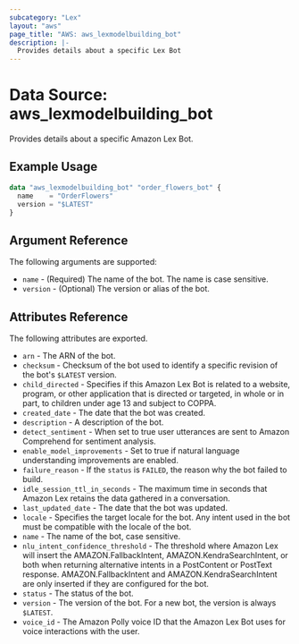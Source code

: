 ```yaml
---
subcategory: "Lex"
layout: "aws"
page_title: "AWS: aws_lexmodelbuilding_bot"
description: |-
  Provides details about a specific Lex Bot
---
```


# Data Source: aws_lexmodelbuilding_bot

Provides details about a specific Amazon Lex Bot.

## Example Usage

```terraform
data "aws_lexmodelbuilding_bot" "order_flowers_bot" {
  name    = "OrderFlowers"
  version = "$LATEST"
}
```

## Argument Reference

The following arguments are supported:

* `name` - (Required) The name of the bot. The name is case sensitive.
* `version` - (Optional) The version or alias of the bot.

## Attributes Reference

The following attributes are exported.

* `arn` - The ARN of the bot.
* `checksum` - Checksum of the bot used to identify a specific revision of the bot's `$LATEST` version.
* `child_directed` - Specifies if this Amazon Lex Bot is related to a website, program, or other application that is directed or targeted, in whole or in part, to children under age 13 and subject to COPPA.
* `created_date` - The date that the bot was created.
* `description` - A description of the bot.
* `detect_sentiment` - When set to true user utterances are sent to Amazon Comprehend for sentiment analysis.
* `enable_model_improvements` - Set to true if natural language understanding improvements are enabled.
* `failure_reason` - If the `status` is `FAILED`, the reason why the bot failed to build.
* `idle_session_ttl_in_seconds` - The maximum time in seconds that Amazon Lex retains the data gathered in a conversation.
* `last_updated_date` - The date that the bot was updated.
* `locale` - Specifies the target locale for the bot. Any intent used in the bot must be compatible with the locale of the bot.
* `name` - The name of the bot, case sensitive.
* `nlu_intent_confidence_threshold` - The threshold where Amazon Lex will insert the AMAZON.FallbackIntent, AMAZON.KendraSearchIntent, or both when returning alternative intents in a PostContent or PostText response. AMAZON.FallbackIntent and AMAZON.KendraSearchIntent are only inserted if they are configured for the bot.
* `status` - The status of the bot.
* `version` - The version of the bot. For a new bot, the version is always `$LATEST`.
* `voice_id` - The Amazon Polly voice ID that the Amazon Lex Bot uses for voice interactions with the user.
